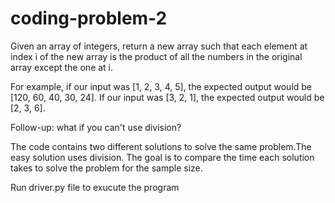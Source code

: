 # coding-problem-2

Given an array of integers, return a new array such that each element at index i of the new array is the product of all the numbers in the original array except the one at i.

For example, if our input was [1, 2, 3, 4, 5], the expected output would be [120, 60, 40, 30, 24]. If our input was [3, 2, 1], the expected output would be [2, 3, 6].

Follow-up: what if you can't use division?




The code contains two different solutions to solve the same problem.The easy solution uses division. The goal is to compare the time each solution takes to solve the problem for the sample size.

Run driver.py file to exucute the program
